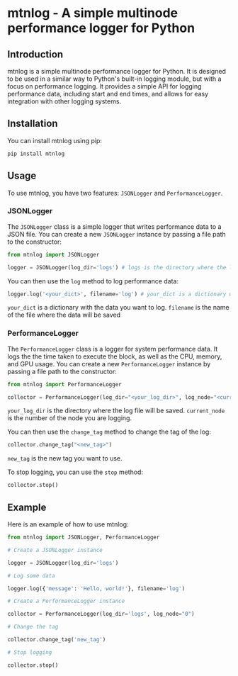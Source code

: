 # mtnlog - A simple multinode performance logger for Python

## Introduction

mtnlog is a simple multinode performance logger for Python. It is designed to be used in a similar way to Python's built-in logging module, but with a focus on performance logging. It provides a simple API for logging performance data, including start and end times, and allows for easy integration with other logging systems.

## Installation

You can install mtnlog using pip:

```bash
pip install mtnlog
```

## Usage

To use mtnlog, you have two features: `JSONLogger` and `PerformanceLogger`.

### JSONLogger

The `JSONLogger` class is a simple logger that writes performance data to a JSON file. You can create a new `JSONLogger` instance by passing a file path to the constructor:

```python
from mtnlog import JSONLogger

logger = JSONLogger(log_dir='logs') # logs is the directory where the log file will be saved
```

You can then use the `log` method to log performance data:

```python
logger.log('<your_dict>', filename='log') # your_dict is a dictionary with the data you want to log / filename is the name of the file
```

`your_dict` is a dictionary with the data you want to log.
`filename` is the name of the file where the data will be saved

### PerformanceLogger

The `PerformanceLogger` class is a logger for system performance data. It logs the the time taken to execute the block, as well as the CPU, memory, and GPU usage. You can create a new `PerformanceLogger` instance by passing a file path to the constructor:

```python
from mtnlog import PerformanceLogger

collector = PerformanceLogger(log_dir="<your_log_dir>", log_node="<current_node>")
```

`your_log_dir` is the directory where the log file will be saved.
`current_node` is the number of the node you are logging.

You can then use the `change_tag` method to change the tag of the log:

```python
collector.change_tag("<new_tag>")
```

`new_tag` is the new tag you want to use.

To stop logging, you can use the `stop` method:

```python
collector.stop()
```

## Example

Here is an example of how to use mtnlog:

```python
from mtnlog import JSONLogger, PerformanceLogger

# Create a JSONLogger instance

logger = JSONLogger(log_dir='logs')

# Log some data

logger.log({'message': 'Hello, world!'}, filename='log')

# Create a PerformanceLogger instance

collector = PerformanceLogger(log_dir='logs', log_node="0")

# Change the tag

collector.change_tag('new_tag')

# Stop logging

collector.stop()

```